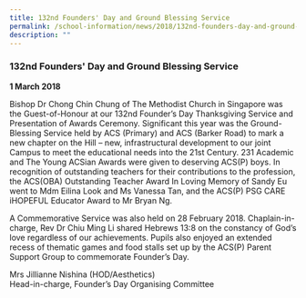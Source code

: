```yaml
---
title: 132nd Founders' Day and Ground Blessing Service
permalink: /school-information/news/2018/132nd-founders-day-and-ground-blessing-service/
description: ""
---
```

### **132nd Founders' Day and Ground Blessing Service**
**1 March 2018**

Bishop Dr Chong Chin Chung of The Methodist Church in Singapore was the Guest-of-Honour at our 132nd Founder’s Day Thanksgiving Service and Presentation of Awards Ceremony. Significant this year was the Ground-Blessing Service held by ACS (Primary) and ACS (Barker Road) to mark a new chapter on the Hill – new, infrastructural development to our joint Campus to meet the educational needs into the 21st Century. 231 Academic and The Young ACSian Awards were given to deserving ACS(P) boys. In recognition of outstanding teachers for their contributions to the profession, the ACS(OBA) Outstanding Teacher Award In Loving Memory of Sandy Eu went to Mdm Eilina Look and Ms Vanessa Tan, and the ACS(P) PSG CARE iHOPEFUL Educator Award to Mr Bryan Ng. 

A Commemorative Service was also held on 28 February 2018. Chaplain-in-charge, Rev Dr Chiu Ming Li shared Hebrews 13:8 on the constancy of God’s love regardless of our achievements. Pupils also enjoyed an extended recess of thematic games and food stalls set up by the ACS(P) Parent Support Group to commemorate Founder’s Day. 

Mrs Jillianne Nishina (HOD/Aesthetics)<br>
Head-in-charge, Founder’s Day Organising Committee